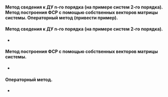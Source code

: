 #### Метод сведения к ДУ n-го порядка (на примере систем 2-го порядка). Метод построения ФСР с помощью собственных векторов матрицы системы. Операторный метод (привести пример).

#### Метод сведения к ДУ n-го порядка (на примере систем 2-го порядка).
- 
#### Метод построения ФСР с помощью собственных векторов матрицы системы.
- 
#### Операторный метод.
- 
